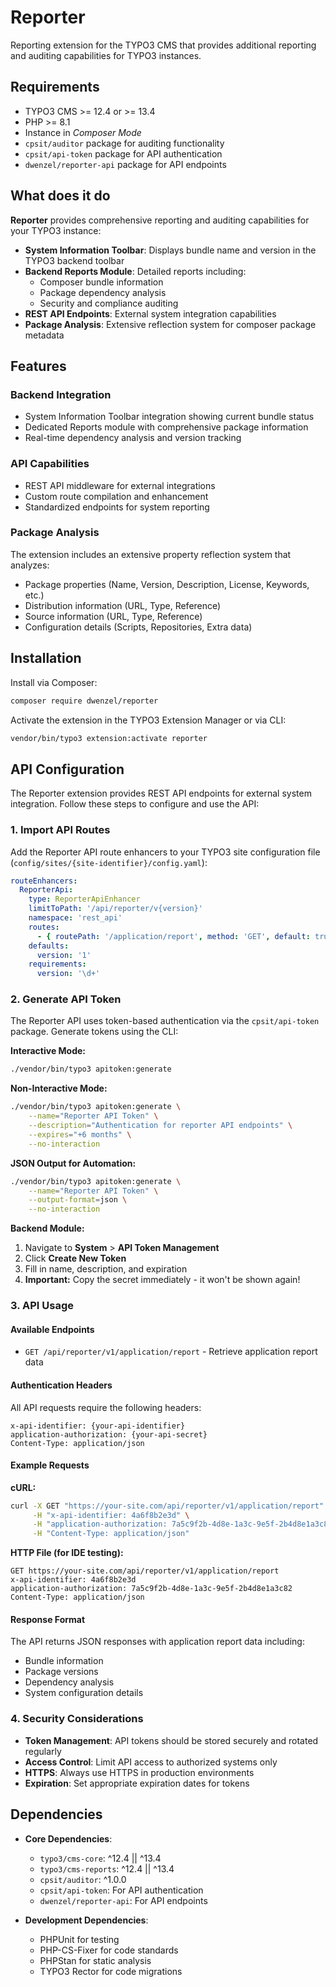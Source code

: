 # Reporter

Reporting extension for the TYPO3 CMS that provides additional reporting and auditing capabilities for TYPO3 instances.

## Requirements

* TYPO3 CMS >= 12.4 or >= 13.4
* PHP >= 8.1
* Instance in *Composer Mode*
* `cpsit/auditor` package for auditing functionality
* `cpsit/api-token` package for API authentication
* `dwenzel/reporter-api` package for API endpoints

## What does it do

**Reporter** provides comprehensive reporting and auditing capabilities for your TYPO3 instance:

- **System Information Toolbar**: Displays bundle name and version in the TYPO3 backend toolbar
- **Backend Reports Module**: Detailed reports including:
  - Composer bundle information
  - Package dependency analysis
  - Security and compliance auditing
- **REST API Endpoints**: External system integration capabilities
- **Package Analysis**: Extensive reflection system for composer package metadata

## Features

### Backend Integration
- System Information Toolbar integration showing current bundle status
- Dedicated Reports module with comprehensive package information
- Real-time dependency analysis and version tracking

### API Capabilities
- REST API middleware for external integrations
- Custom route compilation and enhancement
- Standardized endpoints for system reporting

### Package Analysis
The extension includes an extensive property reflection system that analyzes:
- Package properties (Name, Version, Description, License, Keywords, etc.)
- Distribution information (URL, Type, Reference)
- Source information (URL, Type, Reference)
- Configuration details (Scripts, Repositories, Extra data)

## Installation

Install via Composer:

```bash
composer require dwenzel/reporter
```

Activate the extension in the TYPO3 Extension Manager or via CLI:

```bash
vendor/bin/typo3 extension:activate reporter
```

## API Configuration

The Reporter extension provides REST API endpoints for external system integration. Follow these steps to configure and use the API:

### 1. Import API Routes

Add the Reporter API route enhancers to your TYPO3 site configuration file (`config/sites/{site-identifier}/config.yaml`):

```yaml
routeEnhancers:
  ReporterApi:
    type: ReporterApiEnhancer
    limitToPath: '/api/reporter/v{version}'
    namespace: 'rest_api'
    routes:
      - { routePath: '/application/report', method: 'GET', default: true }
    defaults:
      version: '1'
    requirements:
      version: '\d+'
```

### 2. Generate API Token

The Reporter API uses token-based authentication via the `cpsit/api-token` package. Generate tokens using the CLI:

**Interactive Mode:**
```bash
./vendor/bin/typo3 apitoken:generate
```

**Non-Interactive Mode:**
```bash
./vendor/bin/typo3 apitoken:generate \
    --name="Reporter API Token" \
    --description="Authentication for reporter API endpoints" \
    --expires="+6 months" \
    --no-interaction
```

**JSON Output for Automation:**
```bash
./vendor/bin/typo3 apitoken:generate \
    --name="Reporter API Token" \
    --output-format=json \
    --no-interaction
```

**Backend Module:**
1. Navigate to **System** > **API Token Management**
2. Click **Create New Token**
3. Fill in name, description, and expiration
4. **Important:** Copy the secret immediately - it won't be shown again!

### 3. API Usage

#### Available Endpoints

- `GET /api/reporter/v1/application/report` - Retrieve application report data

#### Authentication Headers

All API requests require the following headers:

```http
x-api-identifier: {your-api-identifier}
application-authorization: {your-api-secret}
Content-Type: application/json
```

#### Example Requests

**cURL:**
```bash
curl -X GET "https://your-site.com/api/reporter/v1/application/report" \
     -H "x-api-identifier: 4a6f8b2e3d" \
     -H "application-authorization: 7a5c9f2b-4d8e-1a3c-9e5f-2b4d8e1a3c82" \
     -H "Content-Type: application/json"
```

**HTTP File (for IDE testing):**
```http
GET https://your-site.com/api/reporter/v1/application/report
x-api-identifier: 4a6f8b2e3d
application-authorization: 7a5c9f2b-4d8e-1a3c-9e5f-2b4d8e1a3c82
Content-Type: application/json
```

#### Response Format

The API returns JSON responses with application report data including:
- Bundle information
- Package versions
- Dependency analysis
- System configuration details

### 4. Security Considerations

- **Token Management**: API tokens should be stored securely and rotated regularly
- **Access Control**: Limit API access to authorized systems only
- **HTTPS**: Always use HTTPS in production environments
- **Expiration**: Set appropriate expiration dates for tokens

## Dependencies

- **Core Dependencies**:
  - `typo3/cms-core`: ^12.4 || ^13.4
  - `typo3/cms-reports`: ^12.4 || ^13.4
  - `cpsit/auditor`: ^1.0.0
  - `cpsit/api-token`: For API authentication
  - `dwenzel/reporter-api`: For API endpoints

- **Development Dependencies**:
  - PHPUnit for testing
  - PHP-CS-Fixer for code standards
  - PHPStan for static analysis
  - TYPO3 Rector for code migrations
